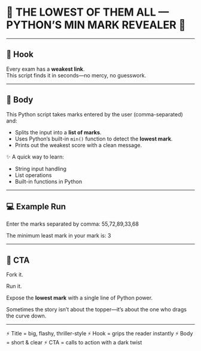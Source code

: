 # 🔮 THE LOWEST OF THEM ALL — PYTHON’S MIN MARK REVEALER 🔮  

---

## 🎯 Hook  

Every exam has a **weakest link**.  
This script finds it in seconds—no mercy, no guesswork.  

---

## 📜 Body  

This Python script takes marks entered by the user (comma-separated) and:  

- Splits the input into a **list of marks**.  
- Uses Python’s built-in `min()` function to detect the **lowest mark**.  
- Prints out the weakest score with a clean message.  

✨ A quick way to learn:  
- String input handling  
- List operations  
- Built-in functions in Python  

---
## 💻 Example Run  

Enter the marks separated by comma: 55,72,89,33,68

The minimum least mark in your mark is: 3

---

## 🚀 CTA  

Fork it.  

Run it.  

Expose the **lowest mark** with a single line of Python power.  

Sometimes the story isn’t about the topper—it’s about the one who drags the curve down.  

---

⚡ Title = big, flashy, thriller-style
⚡ Hook = grips the reader instantly
⚡ Body = short & clear
⚡ CTA = calls to action with a dark twist
